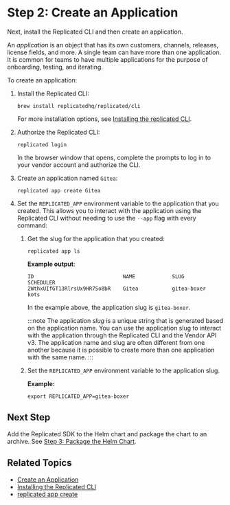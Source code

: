 # Step 2: Create an Application

Next, install the Replicated CLI and then create an application.

An _application_ is an object that has its own customers, channels, releases, license fields, and more. A single team can have more than one application. It is common for teams to have multiple applications for the purpose of onboarding, testing, and iterating.

To create an application:

1. Install the Replicated CLI:

   ```
   brew install replicatedhq/replicated/cli
   ```
   For more installation options, see [Installing the replicated CLI](/reference/replicated-cli-installing).

1. Authorize the Replicated CLI:

   ```
   replicated login
   ```
   In the browser window that opens, complete the prompts to log in to your vendor account and authorize the CLI.

1. Create an application named `Gitea`:

   ```
   replicated app create Gitea
   ```

1. Set the `REPLICATED_APP` environment variable to the application that you created. This allows you to interact with the application using the Replicated CLI without needing to use the `--app` flag with every command:

   1. Get the slug for the application that you created:

      ```
      replicated app ls
      ```
      **Example output**:
      ```
      ID                             NAME            SLUG            SCHEDULER
      2WthxUIfGT13RlrsUx9HR7So8bR    Gitea           gitea-boxer     kots
      ```
      In the example above, the application slug is `gitea-boxer`.

      :::note
      The application _slug_ is a unique string that is generated based on the application name. You can use the application slug to interact with the application through the Replicated CLI and the Vendor API v3. The application name and slug are often different from one another because it is possible to create more than one application with the same name.
      :::

   1. Set the `REPLICATED_APP` environment variable to the application slug.

      **Example:**

      ```
      export REPLICATED_APP=gitea-boxer
      ```

## Next Step

Add the Replicated SDK to the Helm chart and package the chart to an archive. See [Step 3: Package the Helm Chart](tutorial-kots-helm-package-chart).

## Related Topics

* [Create an Application](/vendor/vendor-portal-manage-app#create-an-application)
* [Installing the Replicated CLI](/reference/replicated-cli-installing)
* [replicated app create](/reference/replicated-cli-app-create)